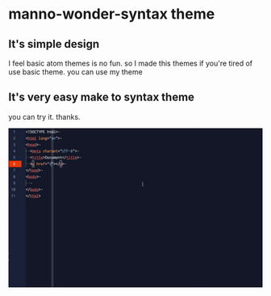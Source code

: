 # manno-wonder-syntax theme
## It's simple design
I feel basic atom themes is no fun.
so I made this themes
if you're tired of use basic theme.
you can use my theme

## It's very easy make to syntax theme
you can try it.
thanks.

![A screenshot of your theme](ss.gif)
